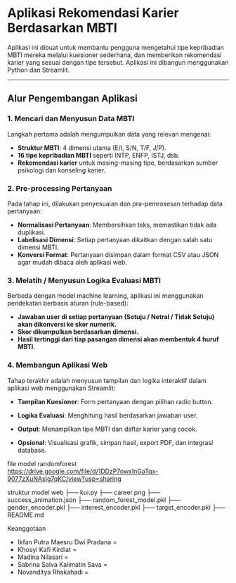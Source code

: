 #  Aplikasi Rekomendasi Karier Berdasarkan MBTI

Aplikasi ini dibuat untuk membantu pengguna mengetahui tipe kepribadian MBTI mereka melalui kuesioner sederhana, dan memberikan rekomendasi karier yang sesuai dengan tipe tersebut. Aplikasi ini dibangun menggunakan Python dan Streamlit.

---

##  Alur Pengembangan Aplikasi

### 1. Mencari dan Menyusun Data MBTI

Langkah pertama adalah mengumpulkan data yang relevan mengenai:

- **Struktur MBTI**: 4 dimensi utama (E/I, S/N, T/F, J/P).
- **16 tipe kepribadian MBTI** seperti INTP, ENFP, ISTJ, dsb.
- **Rekomendasi karier** untuk masing-masing tipe, berdasarkan sumber psikologi dan konseling karier.

### 2. Pre-processing Pertanyaan

Pada tahap ini, dilakukan penyesuaian dan pra-pemrosesan terhadap data pertanyaan:

- **Normalisasi Pertanyaan**: Membersihkan teks, memastikan tidak ada duplikasi.
- **Labelisasi Dimensi**: Setiap pertanyaan dikaitkan dengan salah satu dimensi MBTI.
- **Konversi Format**: Pertanyaan disimpan dalam format CSV atau JSON agar mudah dibaca oleh aplikasi web.

### 3. Melatih / Menyusun Logika Evaluasi MBTI

Berbeda dengan model machine learning, aplikasi ini menggunakan pendekatan berbasis aturan (rule-based):

- **Jawaban user di setiap pertanyaan (Setuju / Netral / Tidak Setuju) akan dikonversi ke skor numerik.**
- **Skor dikumpulkan berdasarkan dimensi.**
- **Hasil tertinggi dari tiap pasangan dimensi akan membentuk 4 huruf MBTI.**

### 4. Membangun Aplikasi Web
Tahap terakhir adalah menyusun tampilan dan logika interaktif dalam aplikasi web menggunakan Streamlit:

- **Tampilan Kuesioner**: Form pertanyaan dengan pilihan radio button.

- **Logika Evaluasi**: Menghitung hasil berdasarkan jawaban user.

- **Output**: Menampilkan tipe MBTI dan daftar karier yang cocok.

- **Opsional**: Visualisasi grafik, simpan hasil, export PDF, dan integrasi database.

file model randomforest
https://drive.google.com/file/d/1DDzP7owxInGaTqx-9077zXuNAsIg7qKC/view?usp=sharing

struktur model web
├── kui.py
├── career.png
├── success_animation.json
├── random_forest_model.pkl
├── gender_encoder.pkl
├── interest_encoder.pkl
├── target_encoder.pkl
├── README.md



Keanggotaan 
- Ikfan Putra Maesru Dwi Pradana = 
- Khosyi Kafi Kirdiat = 
- Madina Nilasari = 
- Sabrina Salva Kalimatin Sava = 
- Novanditya Rhakahadi =
